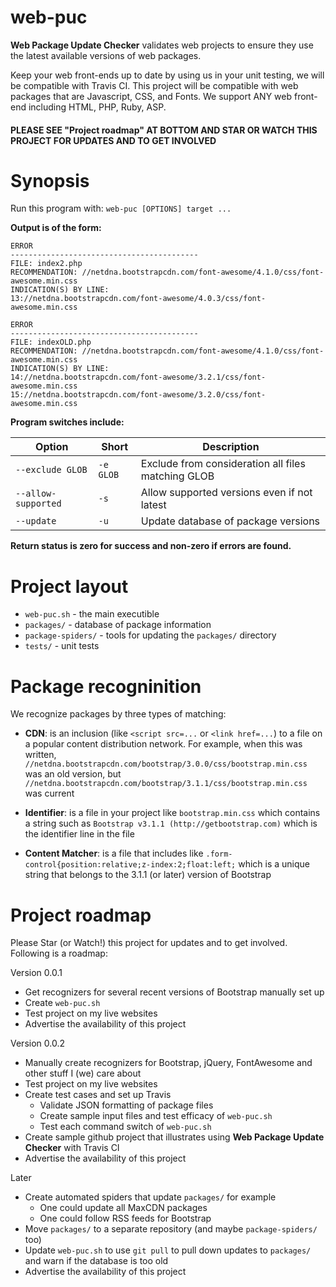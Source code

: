 web-puc
=======

**Web Package Update Checker** validates web projects to ensure they use the latest available versions of web packages.

Keep your web front-ends up to date by using us in your unit testing, we will be compatible with Travis CI. This project will be compatible with web packages that are Javascript, CSS, and Fonts. We support ANY web front-end including HTML, PHP, Ruby, ASP.

####  PLEASE SEE "Project roadmap" AT BOTTOM AND STAR OR WATCH THIS PROJECT FOR UPDATES AND TO GET INVOLVED  ####


Synopsis
========

Run this program with: `web-puc [OPTIONS] target ...`

**Output is of the form:**

````
ERROR
------------------------------------------
FILE: index2.php
RECOMMENDATION: //netdna.bootstrapcdn.com/font-awesome/4.1.0/css/font-awesome.min.css
INDICATION(S) BY LINE:
13://netdna.bootstrapcdn.com/font-awesome/4.0.3/css/font-awesome.min.css

ERROR
------------------------------------------
FILE: indexOLD.php
RECOMMENDATION: //netdna.bootstrapcdn.com/font-awesome/4.1.0/css/font-awesome.min.css
INDICATION(S) BY LINE:
14://netdna.bootstrapcdn.com/font-awesome/3.2.1/css/font-awesome.min.css
15://netdna.bootstrapcdn.com/font-awesome/3.2.0/css/font-awesome.min.css
````

**Program switches include:**

| Option              | Short      | Description                                         |
| ------------------- | ---------- | ------------                                        |
| `--exclude GLOB`    | `-e GLOB`  | Exclude from consideration all files matching GLOB  |
| `--allow-supported` | `-s`       | Allow supported versions even if not latest         |
| `--update`          | `-u`       | Update database of package versions                 |

**Return status is zero for success and non-zero if errors are found.**


Project layout
==============

 - `web-puc.sh` - the main executible
 - `packages/` - database of package information
 - `package-spiders/` - tools for updating the `packages/` directory
 - `tests/` - unit tests


Package recogninition
=====================

We recognize packages by three types of matching:

 - **CDN**: is an inclusion (like `<script src=...` or `<link href=...`) to a file on a popular content distribution network. For example, when this was written, `//netdna.bootstrapcdn.com/bootstrap/3.0.0/css/bootstrap.min.css` was an old version, but `//netdna.bootstrapcdn.com/bootstrap/3.1.1/css/bootstrap.min.css` was current

 - **Identifier**: is a file in your project like `bootstrap.min.css` which contains a string such as `Bootstrap v3.1.1 (http://getbootstrap.com)` which is the identifier line in the file
 
 - **Content Matcher**: is a file that includes like `.form-control{position:relative;z-index:2;float:left;` which is a unique string that belongs to the 3.1.1 (or later) version of Bootstrap


Project roadmap
===============

Please Star (or Watch!) this project for updates and to get involved. Following is a roadmap:

Version 0.0.1

 * Get recognizers for several recent versions of Bootstrap manually set up
 * Create `web-puc.sh`
 * Test project on my live websites
 * Advertise the availability of this project

Version 0.0.2

 * Manually create recognizers for Bootstrap, jQuery, FontAwesome and other stuff I (we) care about
 * Test project on my live websites
 * Create test cases and set up Travis
   * Validate JSON formatting of package files
   * Create sample input files and test efficacy of `web-puc.sh`
   * Test each command switch of `web-puc.sh`
 * Create sample github project that illustrates using **Web Package Update Checker** with Travis CI
 * Advertise the availability of this project

Later

 * Create automated spiders that update `packages/` for example
   * One could update all MaxCDN packages
   * One could follow RSS feeds for Bootstrap
 * Move `packages/` to a separate repository (and maybe `package-spiders/` too)
 * Update `web-puc.sh` to use `git pull` to pull down updates to `packages/` and warn if the database is too old
 * Advertise the availability of this project

